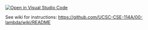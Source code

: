 [![Open in Visual Studio Code](https://classroom.github.com/assets/open-in-vscode-c66648af7eb3fe8bc4f294546bfd86ef473780cde1dea487d3c4ff354943c9ae.svg)](https://classroom.github.com/online_ide?assignment_repo_id=9803127&assignment_repo_type=AssignmentRepo)

See wiki for instructions: https://github.com/UCSC-CSE-114A/00-lambda/wiki/README
